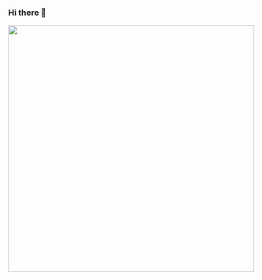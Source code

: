 ### Hi there 👋
<img src="https://i.graphicmama.com/blog/wp-content/uploads/2016/12/06085555/dribbble_1.gif" width="500"/>

